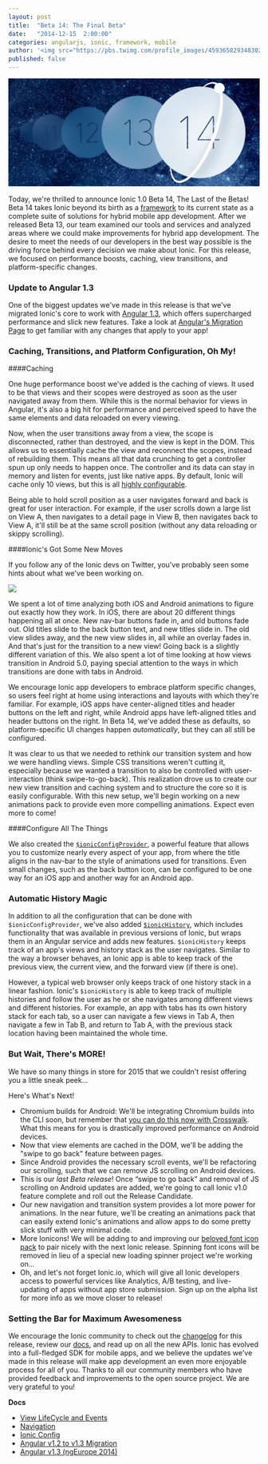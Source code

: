 ```yaml
---
layout: post
title:  "Beta 14: The Final Beta"
date:   "2014-12-15  2:00:00"
categories: angularjs, ionic, framework, mobile
author: '<img src="https://pbs.twimg.com/profile_images/459365829348302849/lJ1X8rU9.png" class="author-icon"><a href="https://twitter.com/Ionicframework">Ionic Team</a>'
published: false
---
```


<img class="showcase-image" src="/img/blog/b14-header.jpg">


Today, we're thrilled to announce Ionic 1.0 Beta 14, The Last of the Betas! Beta 14 takes Ionic beyond its birth as a [framework](http://ionicframework.com/blog/beyond-framework/) to its current state as a complete suite of solutions for hybrid mobile app development. After we released Beta 13, our team examined our tools and services and analyzed areas where we could make improvements for hybrid app development. The desire to meet the needs of our developers in the best way possible is the driving force behind every decision we make about Ionic. For this release, we focused on performance boosts, caching, view transitions, and platform-specific changes.

<!-- more -->

### Update to Angular 1.3
One of the biggest updates we've made in this release is that we've migrated Ionic's core to work with [Angular 1.3](http://angularjs.blogspot.com/2014/10/angularjs-130-superluminal-nudge.html), which offers supercharged performance and slick new features. Take a look at [Angular's Migration Page](https://docs.angularjs.org/guide/migration#migrating-from-1-2-to-1-3) to get familiar with any changes that apply to your app!


### Caching, Transitions, and Platform Configuration, Oh My!

####Caching

One huge performance boost we've added is the caching of views. It used to be that views and their scopes were destroyed as soon as the user navigated away from them. While this is the normal behavior for views in Angular, it's also a big hit for performance and perceived speed to have the same elements and data reloaded on every viewing.

Now, when the user transitions away from a view, the scope is disconnected, rather than destroyed, and the view is kept in the DOM. This allows us to essentially cache the view and reconnect the scopes, instead of rebuilding them. This means all that data crunching to get a controller spun up only needs to happen once. The controller and its data can stay in memory and listen for events, just like native apps. By default, Ionic will cache only 10 views, but this is all [highly configurable](http://ionicframework.com/docs/nightly/api/directive/ionNavView/).

Being able to hold scroll position as a user navigates forward and back is great for user interaction. For example, if the user scrolls down a large list on View A, then navigates to a detail page in View B, then navigates back to View A, it'll still be at the same scroll position (without any data reloading or skippy scrolling).

####Ionic's Got Some New Moves

If you follow any of the Ionic devs on Twitter, you've probably seen some hints about what we've been working on.

<img class="showcase-image" style="display: block; margin: auto;" src="https://pbs.twimg.com/media/B1DcthWCYAA45I1.jpg">


We spent a lot of time analyzing both iOS and Android animations to figure out exactly how they work. In iOS, there are about 20 different things happening all at once. New nav-bar buttons fade in, and old buttons fade out. Old titles slide to the back button text, and new titles slide in. The old view slides away, and the new view slides in, all while an overlay fades in. And that's just for the transition to a new view! Going back is a slightly different variation of this. We also spent a lot of time looking at how views transition in Android 5.0, paying special attention to the ways in which transitions are done with tabs in Android.

We encourage Ionic app developers to embrace platform specific changes, so users feel right at home using interactions and layouts with which they're familiar. For example, iOS apps have center-aligned titles and header buttons on the left and right, while Android apps have left-aligned titles and header buttons on the right. In Beta 14, we've added these as defaults, so  platform-specific UI changes happen _automatically_, but they can all still be configured.

It was clear to us that we needed to rethink our transition system and how we were handling views. Simple CSS transitions weren't cutting it, especially because we wanted a transition to also be controlled with user-interaction (think swipe-to-go-back). This realization drove us to create our new view transition and caching system and to structure the core so it is easily configurable. With this new setup, we'll begin working on a new animations pack to provide even more compelling animations. Expect even more to come!


####Configure All The Things

We also created the  [`$ionicConfigProvider`](http://ionicframework.com/docs/nightly/api/provider/$ionicConfigProvider/), a powerful feature that allows you to customize nearly every aspect of your app, from where the title aligns in the nav-bar to the style of animations used for transitions. Even small changes, such as the back button icon, can be configured to be one way for an iOS app and another way for an Android app.

### Automatic History Magic

In addition to all the configuration that can be done with `$ionicConfigProvider`, we've also added [`$ionicHistory`](http://ionicframework.com/docs/nightly/api/service/$ionicHistory/), which includes functionality that was available in previous versions of Ionic, but wraps them in an Angular service and adds new features. `$ionicHistory` keeps track of an app's views and history stack as the user navigates. Similar to the way a browser behaves, an Ionic app is able to keep track of the previous view, the current view, and the forward view (if there is one).

However, a typical web browser only keeps track of one history stack in a linear fashion. Ionic's `$ionicHistory` is able to keep track of multiple histories and follow the user as he or she navigates among different views and different histories. For example, an app with tabs has its own history stack for each tab, so a user can navigate a few views in Tab A, then navigate a few in Tab B, and return to Tab A, with the previous stack location having been maintained the whole time.

### But Wait, There's MORE!
We have so many things in store for 2015 that we couldn't resist offering you a little sneak peek...

Here's What's Next!
- Chromium builds for Android: We'll be integrating Chromium builds into the CLI soon, but remember that [you can do this now with Crosswalk](http://blog.nraboy.com/2014/10/use-crosswalk-ionic-framework-android-apps/). What this means for you is drastically improved performance on Android devices.
- Now that view elements are cached in the DOM, we'll be adding the "swipe to go back" feature between pages.
- Since Android provides the necessary scroll events, we'll be refactoring our scrolling, such that we can remove JS scrolling on Android devices.
- This is our _last Beta release_! Once “swipe to go back” and removal of JS scrolling on Android updates are added, we're going to call Ionic v1.0 feature complete and roll out the Release Candidate.
- Our new navigation and transition system provides a lot more power for animations. In the near future, we'll be creating an animations pack that can easily extend Ionic's animations and allow apps to do some pretty slick stuff with very minimal code.
- More Ionicons! We will be adding to and improving our [beloved font icon pack](http://ionicons.com/) to pair nicely with the next Ionic release. Spinning font icons will be removed in lieu of a special new loading spinner project we're working on…
- Oh, and let's not forget Ionic.io, which will give all Ionic developers access to powerful services like Analytics, A/B testing, and live-updating of apps without app store submission. Sign up on the alpha list for more info as we move closer to release!

### Setting the Bar for Maximum Awesomeness
We encourage the Ionic community to check out the [changelog](https://github.com/driftyco/ionic/blob/master/CHANGELOG.md) for this release, review our [docs](http://ionicframework.com/docs/), and read up on all the new APIs. Ionic has evolved into a full-fledged SDK for mobile apps, and we believe the updates we've made in this release will make app development an even more enjoyable process for all of you. Thanks to all our community members who have provided feedback and improvements to the open source project. We are very grateful to you!

**Docs**

- [View LifeCycle and Events](http://ionicframework.com/docs/nightly/api/directive/ionView/)
- [Navigation](http://ionicframework.com/docs/nightly/api/directive/ionNavView/)
- [Ionic Config](http://ionicframework.com/docs/nightly/api/provider/$ionicConfigProvider/)
- [Angular v1.2 to v1.3 Migration](https://docs.angularjs.org/guide/migration#migrating-from-1-2-to-1-3)
- [Angular v1.3 (ngEurope 2014)](https://www.youtube.com/watch?v=ojMy6m_fcxc)
